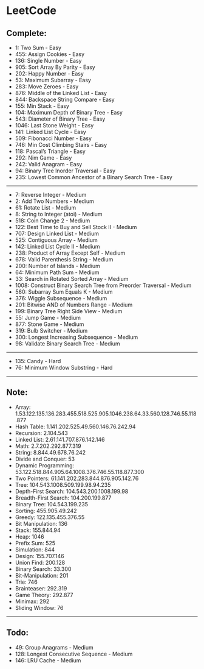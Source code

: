 # LeetCode

## Complete:

- 1: Two Sum - Easy
- 455: Assign Cookies - Easy
- 136: Single Number - Easy
- 905: Sort Array By Parity - Easy
- 202: Happy Number - Easy
- 53: Maximum Subarray - Easy
- 283: Move Zeroes - Easy
- 876: Middle of the Linked List - Easy
- 844: Backspace String Compare - Easy
- 155: Min Stack - Easy
- 104: Maximum Depth of Binary Tree - Easy
- 543: Diameter of Binary Tree - Easy
- 1046: Last Stone Weight - Easy
- 141: Linked List Cycle - Easy
- 509: Fibonacci Number - Easy
- 746: Min Cost Climbing Stairs - Easy
- 118: Pascal’s Triangle - Easy
- 292: Nim Game - Easy
- 242: Valid Anagram - Easy
- 94: Binary Tree Inorder Traversal - Easy
- 235: Lowest Common Ancestor of a Binary Search Tree - Easy

---

- 7:  Reverse Integer - Medium
- 2: Add Two Numbers - Medium
- 61: Rotate List - Medium
- 8: String to Integer (atoi) - Medium
- 518: Coin Change 2 - Medium
- 122: Best Time to Buy and Sell Stock II - Medium
- 707: Design Linked List - Medium
- 525: Contiguous Array - Medium
- 142: Linked List Cycle II - Medium
- 238: Product of Array Except Self - Medium
- 678: Valid Parenthesis String - Medium
- 200: Number of Islands - Medium
- 64: Minimum Path Sum - Medium
- 33: Search in Rotated Sorted Array - Medium
- 1008: Construct Binary Search Tree from Preorder Traversal - Medium
- 560: Subarray Sum Equals K - Medium
- 376: Wiggle Subsequence - Medium
- 201: Bitwise AND of Numbers Range - Medium
- 199: Binary Tree Right Side View - Medium
- 55: Jump Game - Medium
- 877: Stone Game - Medium
- 319: Bulb Switcher - Medium
- 300: Longest Increasing Subsequence - Medium
- 98: Validate Binary Search Tree - Medium

---

- 135: Candy - Hard
- 76: Minimum Window Substring - Hard

---
## Note:

- Array: 1.53.122.135.136.283.455.518.525.905.1046.238.64.33.560.128.746.55.118.877
- Hash Table: 1.141.202.525.49.560.146.76.242.94
- Recursion: 2.104.543
- Linked List: 2.61.141.707.876.142.146
- Math: 2.7.202.292.877.319
- String: 8.844.49.678.76.242
- Divide and Conquer: 53
- Dynamic Programming: 53.122.518.844.905.64.1008.376.746.55.118.877.300
- Two Pointers: 61.141.202.283.844.876.905.142.76
- Tree: 104.543.1008.509.199.98.94.235
- Depth-First Search: 104.543.200.1008.199.98
- Breadth-First Search: 104.200.199.877
- Binary Tree: 104.543.199.235
- Sorting: 455.905.49.242
- Greedy: 122.135.455.376.55
- Bit Manipulation: 136
- Stack: 155.844.94
- Heap: 1046
- Prefix Sum: 525
- Simulation: 844
- Design: 155.707.146
- Union Find: 200.128
- Binary Search: 33.300
- Bit-Manipulation: 201
- Trie: 746
- Brainteaser: 292.319
- Game Theory: 292.877
- Minimax: 292
- Sliding Window: 76
---
## Todo:

- 49: Group Anagrams - Medium
- 128: Longest Consecutive Sequence - Medium
- 146: LRU Cache - Medium